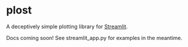 # plost

A deceptively simple plotting library for [Streamlit](https://github.com/streamlit/streamlit).

Docs coming soon! See streamlit_app.py for examples in the meantime.
